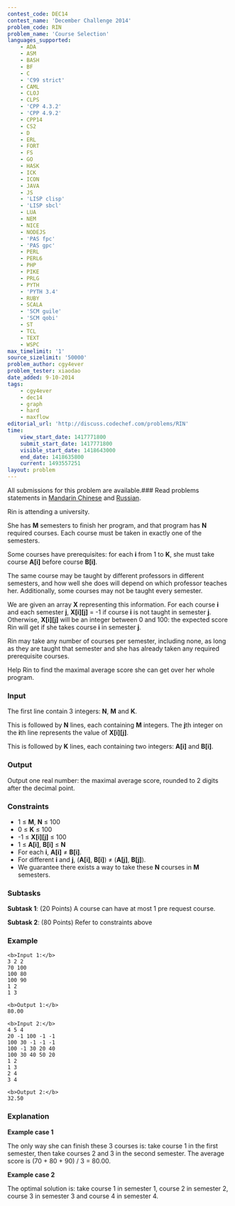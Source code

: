 ```yaml
---
contest_code: DEC14
contest_name: 'December Challenge 2014'
problem_code: RIN
problem_name: 'Course Selection'
languages_supported:
    - ADA
    - ASM
    - BASH
    - BF
    - C
    - 'C99 strict'
    - CAML
    - CLOJ
    - CLPS
    - 'CPP 4.3.2'
    - 'CPP 4.9.2'
    - CPP14
    - CS2
    - D
    - ERL
    - FORT
    - FS
    - GO
    - HASK
    - ICK
    - ICON
    - JAVA
    - JS
    - 'LISP clisp'
    - 'LISP sbcl'
    - LUA
    - NEM
    - NICE
    - NODEJS
    - 'PAS fpc'
    - 'PAS gpc'
    - PERL
    - PERL6
    - PHP
    - PIKE
    - PRLG
    - PYTH
    - 'PYTH 3.4'
    - RUBY
    - SCALA
    - 'SCM guile'
    - 'SCM qobi'
    - ST
    - TCL
    - TEXT
    - WSPC
max_timelimit: '1'
source_sizelimit: '50000'
problem_author: cgy4ever
problem_tester: xiaodao
date_added: 9-10-2014
tags:
    - cgy4ever
    - dec14
    - graph
    - hard
    - maxflow
editorial_url: 'http://discuss.codechef.com/problems/RIN'
time:
    view_start_date: 1417771800
    submit_start_date: 1417771800
    visible_start_date: 1418643000
    end_date: 1418635800
    current: 1493557251
layout: problem
---
```

All submissions for this problem are available.### Read problems statements in [Mandarin Chinese](/download/translated/DEC14/mandarin/RIN.pdf) and [Russian](/download/translated/DEC14/russian/RIN.pdf).

Rin is attending a university.

She has **M** semesters to finish her program, and that program has **N** required courses. Each course must be taken in exactly one of the semesters.

Some courses have prerequisites: for each **i** from 1 to **K**, she must take course **A\[i\]** before course **B\[i\]**.

The same course may be taught by different professors in different semesters, and how well she does will depend on which professor teaches her. Additionally, some courses may not be taught every semester.

We are given an array **X** representing this information. For each course **i** and each semester **j**, **X\[i\]\[j\]** = -1 if course **i** is not taught in semester **j**. Otherwise, **X\[i\]\[j\]** will be an integer between 0 and 100: the expected score Rin will get if she takes course **i** in semester **j**.

Rin may take any number of courses per semester, including none, as long as they are taught that semester and she has already taken any required prerequisite courses.

Help Rin to find the maximal average score she can get over her whole program.

### Input

The first line contain 3 integers: **N**, **M** and **K**.

This is followed by **N** lines, each containing **M** integers. The **j**th integer on the **i**th line represents the value of **X\[i\]\[j\]**.

This is followed by **K** lines, each containing two integers: **A\[i\]** and **B\[i\]**.

### Output

Output one real number: the maximal average score, rounded to 2 digits after the decimal point.

### Constraints

- 1 ≤ **M**, **N** ≤ 100
- 0 ≤ **K** ≤ 100
- -1 ≤ **X\[i\]\[j\]** ≤ 100
- 1 ≤ **A\[i\]**, **B\[i\]** ≤ **N**
- For each **i**, **A\[i\]** ≠ **B\[i\]**.
- For different **i** and **j**, (**A\[i\]**, **B\[i\]**) ≠ (**A\[j\]**, **B\[j\]**).
- We guarantee there exists a way to take these **N** courses in **M** semesters.

### Subtasks

**Subtask 1**: (20 Points) A course can have at most 1 pre request course.

**Subtask 2**: (80 Points) Refer to constraints above

### Example

 ```
<b>Input 1:</b>
3 2 2
70 100
100 80
100 90
1 2
1 3

<b>Output 1:</b>
80.00

<b>Input 2:</b>
4 5 4
20 -1 100 -1 -1
100 30 -1 -1 -1
100 -1 30 20 40
100 30 40 50 20
1 2
1 3
2 4
3 4

<b>Output 2:</b>
32.50

```
### Explanation

**Example case 1**

The only way she can finish these 3 courses is: take course 1 in the first semester, then take courses 2 and 3 in the second semester. The average score is (70 + 80 + 90) / 3 = 80.00.

**Example case 2**

The optimal solution is: take course 1 in semester 1, course 2 in semester 2, course 3 in semester 3 and course 4 in semester 4.